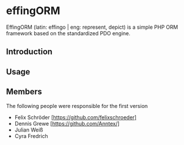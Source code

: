 # effingORM

EffingORM (latin: effingo | eng: represent, depict) is a simple PHP ORM framework based on the standardized PDO engine. 

## Introduction

## Usage

## Members
The following people were responsible for the first version
* Felix Schröder [https://github.com/felixschroeder]
* Dennis Grewe [https://github.com/Anntex/]
* Julian Weiß
* Cyra Fredrich
